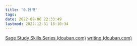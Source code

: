 ```yaml
---
title: "0.好书"
tags: 
date: 2022-08-06 22:33:49
lastmod: 2022-12-31 18:10:34
---
```

[Sage Study Skills Series (douban.com)](https://www.douban.com/doulist/45916804/)
[writing (douban.com)](https://www.douban.com/doulist/44585293/)
